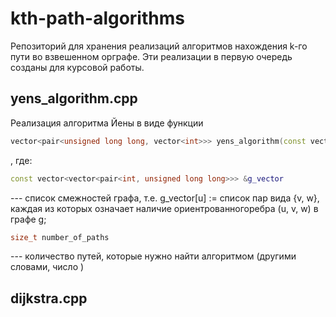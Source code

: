 # kth-path-algorithms
Репозиторий для хранения реализаций алгоритмов нахождения k-го пути во взвешенном орграфе. Эти реализации в первую очередь созданы для курсовой работы.

## yens_algorithm.cpp
Реализация алгоритма Йены в виде функции 
```c++ 
vector<pair<unsigned long long, vector<int>>> yens_algorithm(const vector<vector<pair<int, unsigned long long>>> &g_vector, size_t number_of_paths)
```
, где:

```c++ 
const vector<vector<pair<int, unsigned long long>>> &g_vector
``` 
--- список смежностей графа, т.е. g_vector[u] := список пар вида {v, w}, каждая из которых означает наличие ориентрованногоребра (u, v, w) в графе g;

```c++ 
size_t number_of_paths
```
--- количество путей, которые нужно найти алгоритмом (другими словами, число )

## dijkstra.cpp